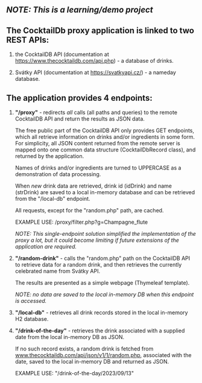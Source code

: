 ## *NOTE: This is a learning/demo project*

## The CocktailDb proxy application is linked to two REST APIs:

1) the CocktailDB API (documentation at https://www.thecocktaildb.com/api.php) - a database of drinks.

2) Svátky API (documentation at https://svatkyapi.cz/) - a nameday database.


## The application provides 4 endpoints:
1) **"/proxy"** - redirects *all* calls (all paths and queries) to the remote CocktailDB API and return the results
   as JSON data.

   The free public part of the CocktailDB API only provides GET endpoints, which all retrieve information
   on drinks and/or ingredients in some form.
   For simplicity, all JSON content returned from the remote server is mapped onto one common data structure
   (CocktailDbRecord class), and returned by the application.

   Names of drinks and/or ingredients are turned to UPPERCASE as a demonstration of data processing.

   When *new* drink data are retrieved, drink id (idDrink) and name (strDrink) are saved to a local in-memory
   database and can be retrieved from the "/local-db" endpoint.

   All requests, except for the "random.php" path, are cached.

   EXAMPLE USE: /proxy/filter.php?g=Champagne_flute

   *NOTE: This single-endpoint solution simplified the implementation of the proxy a lot, but it could become
   limiting if future extensions of the application are required.*

2) **"/random-drink"** - calls the "random.php" path on the CocktailDB API to retrieve data for a random drink,
   and then retrieves the currently celebrated name from Svátky API.

   The results are presented as a simple webpage (Thymeleaf template).

   *NOTE: no data are saved to the local in-memory DB when this endpoint is accessed.*

3) **"/local-db"** - retrieves all drink records stored in the local in-memory H2 database.

4) **"/drink-of-the-day"** - retrieves the drink associated with a supplied date from the local in-memory DB as JSON.

   If no such record exists, a random drink is fetched from www.thecocktaildb.com/api/json/v1/1/random.php,
   associated with the date, saved to the local in-memory DB and returned as JSON.

   EXAMPLE USE: "/drink-of-the-day/2023/09/13"